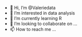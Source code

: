 - 👋 Hi, I’m @Valeriedata
- 👀 I’m interested in data analysis
- 🌱 I’m currently learning R
- 💞️ I’m looking to collaborate on ...
- 📫 How to reach me ...

<!---
Valeriedata/Valeriedata is a ✨ special ✨ repository because its `README.md` (this file) appears on your GitHub profile.
You can click the Preview link to take a look at your changes.
--->

